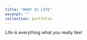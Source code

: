 ```yaml
---
title: "WHAT IS LIFE"
excerpt: ""
collection: portfolio
---
```

Life is everything what you really like!
